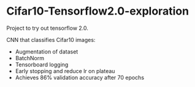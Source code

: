 # Cifar10-Tensorflow2.0-exploration

Project to try out tensorflow 2.0. 

CNN that classifies Cifar10 images:
* Augmentation of dataset
* BatchNorm
* Tensorboard logging
* Early stopping and reduce lr on plateau
* Achieves 86% validation accuracy after 70 epochs
